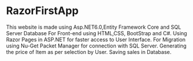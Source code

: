 # RazorFirstApp
This website is made using Asp.NET6.0,Entity Framework Core and SQL Server Database
For Front-end using HTML,CSS, BootStrap and C#.
Using Razor Pages in ASP.NET for faster access to User Interface.
For Migration using Nu-Get Packet Manager for connection with SQL Server.
Generating the price of Item as per selection by User.
Saving sales in Database.
